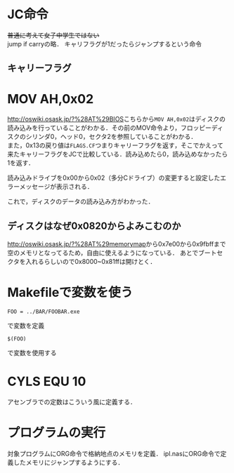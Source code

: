 # JC命令

~~普通に考えて女子中学生ではない~~  
jump if carryの略．
キャリフラグが1だったらジャンプするという命令

## キャリーフラグ

# MOV AH,0x02

<http://oswiki.osask.jp/?%28AT%29BIOS>こちらから`MOV AH,0x02`はディスクの読み込みを行っていることがわかる．その前のMOV命令より，フロッピーディスクのシリンダ0，ヘッド0，セクタ2を参照していることがわかる．  
また，0x13の戻り値は`FLAGS.CF`つまりキャリーフラグを返す，そこでかえって来たキャリーフラグをJCで比較している．読み込めたら0，読み込めなかったら1を返す．

読み込みドライブを0x00から0x02（多分Cドライブ）の変更すると設定したエラーメッセージが表示される．

これで，ディスクのデータの読み込み方がわかった．

## ディスクはなぜ0x0820からよみこむのか

<http://oswiki.osask.jp/?%28AT%29memorymap>から0x7e00から0x9fbffまで空のメモリとなってるため，自由に使えるようになっている．
あとでブートセクタを入れるらしいので0x8000~0x81ffは開けとく．

# Makefileで変数を使う

~~~
FOO = ../BAR/FOOBAR.exe
~~~
で変数を定義
~~~
$(FOO)
~~~
で変数を使用する

# CYLS EQU 10

アセンブラでの定数はこういう風に定義する．

# プログラムの実行

対象プログラムにORG命令で格納地点のメモリを定義．
ipl.nasにORG命令で定義したメモリにジャンプするようにする．

